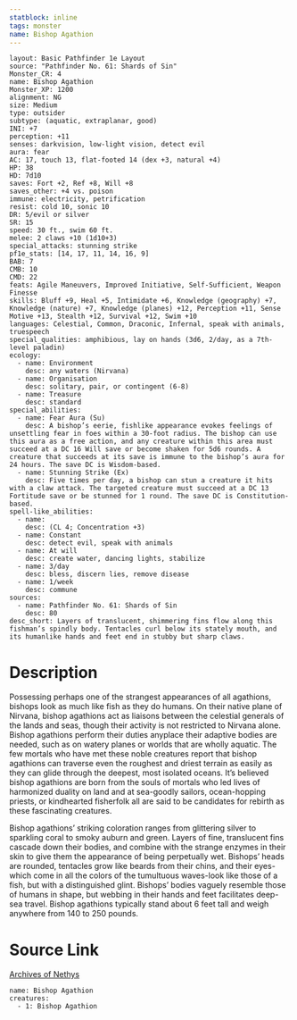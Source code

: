```yaml
---
statblock: inline
tags: monster
name: Bishop Agathion
---
```

```statblock
layout: Basic Pathfinder 1e Layout
source: "Pathfinder No. 61: Shards of Sin"
Monster_CR: 4
name: Bishop Agathion
Monster_XP: 1200
alignment: NG
size: Medium
type: outsider
subtype: (aquatic, extraplanar, good)
INI: +7
perception: +11
senses: darkvision, low-light vision, detect evil
aura: fear
AC: 17, touch 13, flat-footed 14 (dex +3, natural +4)
HP: 38
HD: 7d10
saves: Fort +2, Ref +8, Will +8
saves_other: +4 vs. poison
immune: electricity, petrification
resist: cold 10, sonic 10
DR: 5/evil or silver
SR: 15
speed: 30 ft., swim 60 ft.
melee: 2 claws +10 (1d10+3)
special_attacks: stunning strike
pf1e_stats: [14, 17, 11, 14, 16, 9]
BAB: 7
CMB: 10
CMD: 22
feats: Agile Maneuvers, Improved Initiative, Self-Sufficient, Weapon Finesse
skills: Bluff +9, Heal +5, Intimidate +6, Knowledge (geography) +7, Knowledge (nature) +7, Knowledge (planes) +12, Perception +11, Sense Motive +13, Stealth +12, Survival +12, Swim +10
languages: Celestial, Common, Draconic, Infernal, speak with animals, truespeech
special_qualities: amphibious, lay on hands (3d6, 2/day, as a 7th-level paladin)
ecology:
  - name: Environment
    desc: any waters (Nirvana)
  - name: Organisation
    desc: solitary, pair, or contingent (6-8)
  - name: Treasure
    desc: standard
special_abilities:
  - name: Fear Aura (Su)
    desc: A bishop’s eerie, fishlike appearance evokes feelings of unsettling fear in foes within a 30-foot radius. The bishop can use this aura as a free action, and any creature within this area must succeed at a DC 16 Will save or become shaken for 5d6 rounds. A creature that succeeds at its save is immune to the bishop’s aura for 24 hours. The save DC is Wisdom-based.
  - name: Stunning Strike (Ex)
    desc: Five times per day, a bishop can stun a creature it hits with a claw attack. The targeted creature must succeed at a DC 13 Fortitude save or be stunned for 1 round. The save DC is Constitution-based.
spell-like_abilities:
  - name:
    desc: (CL 4; Concentration +3)
  - name: Constant
    desc: detect evil, speak with animals
  - name: At will
    desc: create water, dancing lights, stabilize
  - name: 3/day
    desc: bless, discern lies, remove disease
  - name: 1/week
    desc: commune
sources:
  - name: Pathfinder No. 61: Shards of Sin
    desc: 80
desc_short: Layers of translucent, shimmering fins flow along this fishman’s spindly body. Tentacles curl below its stately mouth, and its humanlike hands and feet end in stubby but sharp claws.
```
# Description
Possessing perhaps one of the strangest appearances of all agathions, bishops look as much like fish as they do humans. On their native plane of Nirvana, bishop agathions act as liaisons between the celestial generals of the lands and seas, though their activity is not restricted to Nirvana alone. Bishop agathions perform their duties anyplace their adaptive bodies are needed, such as on watery planes or worlds that are wholly aquatic. The few mortals who have met these noble creatures report that bishop agathions can traverse even the roughest and driest terrain as easily as they can glide through the deepest, most isolated oceans. It’s believed bishop agathions are born from the souls of mortals who led lives of harmonized duality on land and at sea-goodly sailors, ocean-hopping priests, or kindhearted fisherfolk all are said to be candidates for rebirth as these fascinating creatures.

Bishop agathions’ striking coloration ranges from glittering silver to sparkling coral to smoky auburn and green. Layers of fine, translucent fins cascade down their bodies, and combine with the strange enzymes in their skin to give them the appearance of being perpetually wet. Bishops’ heads are rounded, tentacles grow like beards from their chins, and their eyes-which come in all the colors of the tumultuous waves-look like those of a fish, but with a distinguished glint. Bishops’ bodies vaguely resemble those of humans in shape, but webbing in their hands and feet facilitates deep-sea travel. Bishop agathions typically stand about 6 feet tall and weigh anywhere from 140 to 250 pounds.
# Source Link
[Archives of Nethys](https://aonprd.com/MonsterDisplay.aspx?ItemName=Bishop%20Agathion)
```encounter-table
name: Bishop Agathion
creatures:
  - 1: Bishop Agathion
```
